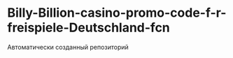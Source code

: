 # Billy-Billion-casino-promo-code-f-r-freispiele-Deutschland-fcn
Автоматически созданный репозиторий
